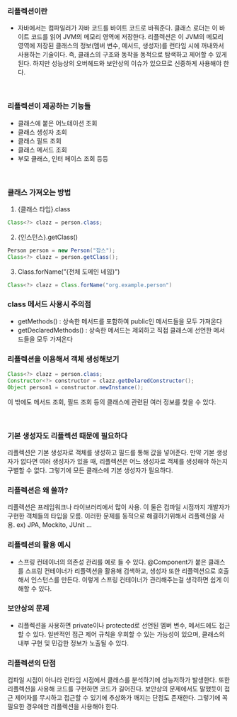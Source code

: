 ### 리플렉션이란

- 자바에서는 컴파일러가 자바 코드를 바이트 코드로 바꿔준다. 클래스 로더는 이 바이트 코드를 읽어 JVM의 메모리 영역에 저장한다. 리플렉션은 이 JVM의 메모리 영역에 저장된 클래스의 정보(멤버 변수, 메서드, 생성자)를 런타임 시에 꺼내와서 사용하는 기술이다. 
즉, 클래스의 구조와 동작을 동적으로 탐색하고 제어할 수 있게된다. 하지만 성능상의 오버헤드와 보안상의 이슈가 있으므로 신중하게 사용해야 한다.

<br/>

### 리플렉션이 제공하는 기능들
- 클래스에 붙은 어노테이션 조회
- 클래스 생성자 조회
- 클래스 필드 조회
- 클래스 메서드 조회
- 부모 클래스, 인터 페이스 조회 등등

<br/>

### 클래스 가져오는 방법

1. {클래스 타입}.class
```java
Class<?> clazz = person.class;
```
    
2. {인스턴스}.getClass()

```java
Person person = new Person("잡스");
Class<?> clazz = person.getClass();
```

3. Class.forName(”{전체 도메인 네임}”)

```java
Class<?> clazz = Class.forName("org.example.person")
```

### class 메서드 사용시 주의점

- getMethods() : 상속한 메서드를 포함하여 public인 메서드들을 모두 가져온다
- getDeclaredMethods() : 상속한 메서드는 제외하고 직접 클래스에 선언한 메서드들을 모두 가져온다

### 리플렉션을 이용해서 객체 생성해보기

```java
Class<?> clazz = person.class;
Constructor<?> constructor = clazz.getDelaredConstructor();
Object person1 = constructor.newInstance();
```

이 밖에도 메서드 조회, 필드 조회 등의 클래스에 관련된 여러 정보를 찾을 수 있다. 

<br/>

### 기본 생성자도 리플렉션 때문에 필요하다

리플렉션은 기본 생성자로 객체를 생성하고 필드를 통해 값을 넣어준다. 만약 기본 생성자가 없다면 여러 생성자가 있을 때, 리플렉션은 어느 생성자로 객체를 생성해야 하는지 구별할 수 없다. 그렇기에 모든 클래스에 기본 생성자가 필요하다.

### 리플렉션은 왜 쓸까?

리플렉션은 프레임워크나 라이브러리에서 많이 사용. 이 둘은 컴파일 시점까지 개발자가 구현한 객체들의 타입을 모름. 이러한 문제를 동적으로 해결하기위해서 리플렉션을 사용. 
ex) JPA, Mockito, JUnit …

### 리플렉션의 활용 예시

- 스프링 컨테이너의 의존성 관리를 예로 들 수 있다. @Component가 붙은 클래스를 스프링 컨테이너가 리플렉션을 활용해 검색하고, 생성자 또한 리플렉션으로 호출해서 인스턴스를 만든다. 이렇게 스프링 컨테이너가 관리해주는걸 생각하면 쉽게 이해할 수 있다.



### 보안상의 문제

- 리플렉션을 사용하면 private이나 protected로 선언된 멤버 변수, 메서드에도 접근할 수 있다. 일반적인 접근 제어 규칙을 우회할 수 있는 가능성이 있으며, 클래스의 내부 구현 및 민감한 정보가 노출될 수 있다.


### 리플렉션의 단점

컴파일 시점이 아니라 런타임 시점에서 클래스를 분석하기에 성능저하가 발생한다. 또한 리플렉션을 사용해 코드를 구현하면 코드가 길어진다.  보안상의 문제에서도 말했듯이 접근 제어자를 무시하고 접근할 수 있기에 추상화가 깨지는 단점도 존재한다. 그렇기에 꼭 필요한 경우에만 리플렉션을 사용해야 한다.
